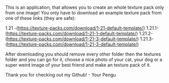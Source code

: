 This is an application, that allowes you to create an whole texture pack only from one image!
You only have to download an example texture pack from one of these links (they are safe):

1.21  -(https://texture-packs.com/download/1-21-default-template/)
1.21.1-(https://texture-packs.com/download/1-21-1-default-template/)
1.21.2-(https://texture-packs.com/download/1-21-3-default-template/)
1.21.3-(https://texture-packs.com/download/1-21-3-default-template/)

After downloading you should remove every other folder then the textures folder and you can go for it, choose a
nice photo of your cat, your dog or a super weird image of your best friend and make an texture pack of it.

Thank you for checking out my Github! - Your Pengu
